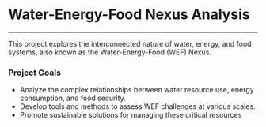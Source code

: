 # Water-Energy-Food Nexus Analysis
--------------------------------

This project explores the interconnected nature of water, energy, and food systems, also known as the Water-Energy-Food (WEF) Nexus.

### Project Goals

-   Analyze the complex relationships between water resource use, energy consumption, and food security.
-   Develop tools and methods to assess WEF challenges at various scales.
-   Promote sustainable solutions for managing these critical resources
